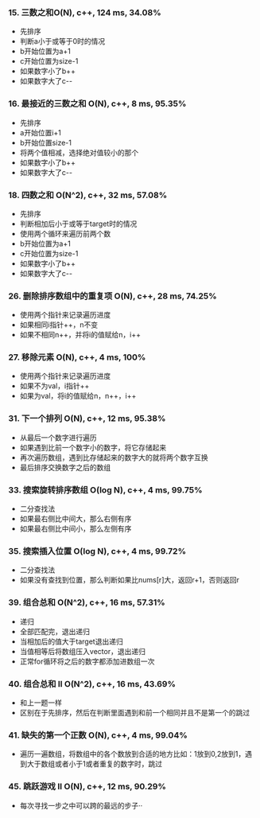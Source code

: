 ### 15. 三数之和O(N), c++, 124 ms, 34.08%
* 先排序
* 判断a小于或等于0时的情况
* b开始位置为a+1
* c开始位置为size-1
* 如果数字小了b++
* 如果数字大了c--
### 16. 最接近的三数之和 O(N), c++, 8 ms, 95.35%
* 先排序
* a开始位置i+1
* b开始位置size-1
* 将两个值相减，选择绝对值较小的那个
* 如果数字小了b++
* 如果数字大了c--
### 18. 四数之和 O(N^2), c++, 32 ms, 57.08%
* 先排序
* 判断相加后小于或等于target时的情况
* 使用两个循环来遍历前两个数
* b开始位置为a+1
* c开始位置为size-1
* 如果数字小了b++
* 如果数字大了c--
### 26. 删除排序数组中的重复项 O(N), c++, 28 ms, 74.25%
* 使用两个指针来记录遍历进度
* 如果相同i指针++，n不变
* 如果不相同n++，并将i的值赋给n，i++
### 27. 移除元素 O(N), c++, 4 ms, 100%
* 使用两个指针来记录遍历进度
* 如果不为val，i指针++
* 如果为val，将i的值赋给n，n++，i++
### 31. 下一个排列 O(N), c++, 12 ms, 95.38%
* 从最后一个数字进行遍历
* 如果遇到比前一个数字小的数字，将它存储起来
* 再次遍历数组，遇到比存储起来的数字大的就将两个数字互换
* 最后排序交换数字之后的数组
### 33. 搜索旋转排序数组 O(log N), c++, 4 ms, 99.75%
* 二分查找法
* 如果最右侧比中间大，那么右侧有序
* 如果最右侧比中间小，那么左侧有序
### 35. 搜索插入位置 O(log N), c++, 4 ms, 99.72%
* 二分查找法
* 如果没有查找到位置，那么判断如果比nums[r]大，返回r+1，否则返回r
### 39. 组合总和 O(N^2), c++, 16 ms, 57.31%
* 递归
* 全部匹配完，退出递归
* 当相加后的值大于target退出递归
* 当值相等后将数组压入vector，退出递归
* 正常for循环将之后的数字都添加进数组一次
### 40. 组合总和 II O(N^2), c++, 16 ms, 43.69%
* 和上一题一样
* 区别在于先排序，然后在判断里面遇到和前一个相同并且不是第一个的跳过
### 41. 缺失的第一个正数 O(N), c++, 4 ms, 99.04%
* 遍历一遍数组，将数组中的各个数放到合适的地方比如：1放到0,2放到1，遇到大于数组或者小于1或者重复的数字时，跳过
### 45. 跳跃游戏 II O(N), c++, 12 ms, 90.29%
* 每次寻找一步之中可以跨的最远的步子··
